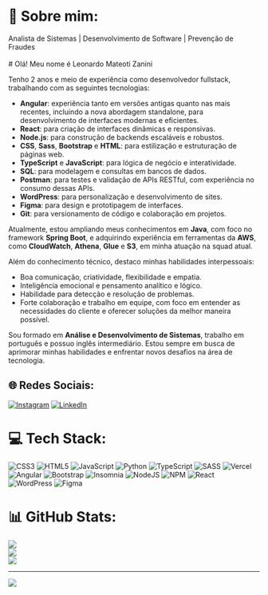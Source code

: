 # 💫 Sobre mim:
Analista de Sistemas | Desenvolvimento de Software | Prevenção de Fraudes<br><br># Olá! Meu nome é Leonardo Mateoti Zanini  

Tenho 2 anos e meio de experiência como desenvolvedor fullstack, trabalhando com as seguintes tecnologias:  

- **Angular**: experiência tanto em versões antigas quanto nas mais recentes, incluindo a nova abordagem standalone, para desenvolvimento de interfaces modernas e eficientes.  
- **React**: para criação de interfaces dinâmicas e responsivas.  
- **Node.js**: para construção de backends escaláveis e robustos.  
- **CSS**, **Sass**, **Bootstrap** e **HTML**: para estilização e estruturação de páginas web.  
- **TypeScript** e **JavaScript**: para lógica de negócio e interatividade.  
- **SQL**: para modelagem e consultas em bancos de dados.  
- **Postman**: para testes e validação de APIs RESTful, com experiência no consumo dessas APIs.  
- **WordPress**: para personalização e desenvolvimento de sites.  
- **Figma**: para design e prototipagem de interfaces.  
- **Git**: para versionamento de código e colaboração em projetos.  

Atualmente, estou ampliando meus conhecimentos em **Java**, com foco no framework **Spring Boot**, e adquirindo experiência em ferramentas da **AWS**, como **CloudWatch**, **Athena**, **Glue** e **S3**, em minha atuação na squad atual.  

Além do conhecimento técnico, destaco minhas habilidades interpessoais:  
- Boa comunicação, criatividade, flexibilidade e empatia.  
- Inteligência emocional e pensamento analítico e lógico.  
- Habilidade para detecção e resolução de problemas.  
- Forte colaboração e trabalho em equipe, com foco em entender as necessidades do cliente e oferecer soluções da melhor maneira possível.  

Sou formado em **Análise e Desenvolvimento de Sistemas**, trabalho em português e possuo inglês intermediário. Estou sempre em busca de aprimorar minhas habilidades e enfrentar novos desafios na área de tecnologia.



## 🌐 Redes Sociais:
[![Instagram](https://img.shields.io/badge/Instagram-%23E4405F.svg?logo=Instagram&logoColor=white)](https://instagram.com/lmzanini) [![LinkedIn](https://img.shields.io/badge/LinkedIn-%230077B5.svg?logo=linkedin&logoColor=white)](https://linkedin.com/in/leonardo-mateoti-zanini-5954bb153) 

# 💻 Tech Stack:
![CSS3](https://img.shields.io/badge/css3-%231572B6.svg?style=plastic&logo=css3&logoColor=white) ![HTML5](https://img.shields.io/badge/html5-%23E34F26.svg?style=plastic&logo=html5&logoColor=white) ![JavaScript](https://img.shields.io/badge/javascript-%23323330.svg?style=plastic&logo=javascript&logoColor=%23F7DF1E) ![Python](https://img.shields.io/badge/python-3670A0?style=plastic&logo=python&logoColor=ffdd54) ![TypeScript](https://img.shields.io/badge/typescript-%23007ACC.svg?style=plastic&logo=typescript&logoColor=white) ![SASS](https://img.shields.io/badge/SASS-hotpink.svg?style=plastic&logo=SASS&logoColor=white) ![Vercel](https://img.shields.io/badge/vercel-%23000000.svg?style=plastic&logo=vercel&logoColor=white) ![Angular](https://img.shields.io/badge/angular-%23DD0031.svg?style=plastic&logo=angular&logoColor=white) ![Bootstrap](https://img.shields.io/badge/bootstrap-%238511FA.svg?style=plastic&logo=bootstrap&logoColor=white) ![Insomnia](https://img.shields.io/badge/Insomnia-black?style=plastic&logo=insomnia&logoColor=5849BE) ![NodeJS](https://img.shields.io/badge/node.js-6DA55F?style=plastic&logo=node.js&logoColor=white) ![NPM](https://img.shields.io/badge/NPM-%23CB3837.svg?style=plastic&logo=npm&logoColor=white) ![React](https://img.shields.io/badge/react-%2320232a.svg?style=plastic&logo=react&logoColor=%2361DAFB) ![WordPress](https://img.shields.io/badge/WordPress-%23117AC9.svg?style=plastic&logo=WordPress&logoColor=white) ![Figma](https://img.shields.io/badge/figma-%23F24E1E.svg?style=plastic&logo=figma&logoColor=white)
# 📊 GitHub Stats:
![](https://github-readme-stats.vercel.app/api?username=lmzanini&theme=dracula&hide_border=true&include_all_commits=true&count_private=true)<br/>
![](https://github-readme-streak-stats.herokuapp.com/?user=lmzanini&theme=dracula&hide_border=true)<br/>
![](https://github-readme-stats.vercel.app/api/top-langs/?username=lmzanini&theme=dracula&hide_border=true&include_all_commits=true&count_private=true&layout=compact)

---
[![](https://visitcount.itsvg.in/api?id=lmzanini&icon=10&color=13)](https://visitcount.itsvg.in)

<!-- Proudly created with GPRM ( https://gprm.itsvg.in ) -->
